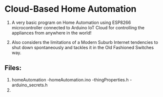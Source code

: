 # Cloud-Based Home Automation

1. A very basic program on Home Automation using ESP8266 microcontroller connected to Arduino IoT Cloud for controlling the appliances from anywhere in the world!  

2. Also considers the limitations of a Modern Suburb Internet tendencies to shut down spontaneously and tackles it in the Old Fashioned Switches way.  

## Files:

1. homeAutomation
	-homeAutomation.ino
	-thingProperties.h
	-arduino_secrets.h
2.